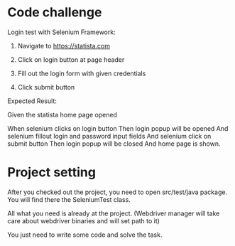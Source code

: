 # Code challenge
   
   
   Login test with Selenium Framework:

   1) Navigate to https://statista.com

   2) Click on login button at page header

   3) Fill out the login form with given credentials

   4) Click submit button
    
    
    
   Expected Result:
   
   Given the statista home page opened
     
   When selenium clicks on login button
   Then login popup will be opened
   And selenium fillout login and password input fields
   And selenium click on submit button
   Then login popup will be closed
   And  home page is shown.  
     
    

# Project setting

After you checked out the project, you need to open src/test/java package. 
You will find there the SeleniumTest class.

All what you need is already at the project. 
(Webdriver manager will take care about webdriver binaries and will set path to it) 


You just need  to write some code and solve the task.  
